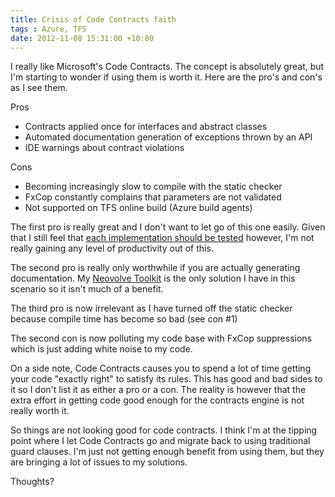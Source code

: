 ```yaml
---
title: Crisis of Code Contracts faith
tags : Azure, TFS
date: 2012-11-08 15:31:00 +10:00
---
```


I really like Microsoft's Code Contracts. The concept is absolutely great, but I'm starting to wonder if using them is worth it. Here are the pro's and con's as I see them.

<!--more-->

Pros

* Contracts applied once for interfaces and abstract classes
* Automated documentation generation of exceptions thrown by an API
* IDE warnings about contract violations

Cons

* Becoming increasingly slow to compile with the static checker
* FxCop constantly complains that parameters are not validated
* Not supported on TFS online build (Azure build agents)

The first pro is really great and I don't want to let go of this one easily. Given that I still feel that [each implementation should be tested][0] however, I'm not really gaining any level of productivity out of this.

The second pro is really only worthwhile if you are actually generating documentation. My [Neovolve Toolkit][1] is the only solution I have in this scenario so it isn't much of a benefit.

The third pro is now irrelevant as I have turned off the static checker because compile time has become so bad (see con #1)

The second con is now polluting my code base with FxCop suppressions which is just adding white noise to my code.

On a side note, Code Contracts causes you to spend a lot of time getting your code "exactly right" to satisfy its rules. This has good and bad sides to it so I don't list it as either a pro or a con. The reality is however that the extra effort in getting code good enough for the contracts engine is not really worth it.

So things are not looking good for code contracts. I think I'm at the tipping point where I let Code Contracts go and migrate back to using traditional guard clauses. I'm just not getting enough benefit from using them, but they are bringing a lot of issues to my solutions.

Thoughts?

[0]: /2012/03/20/should-code-contracts-be-tested/
[1]: http://neovolve.codeplex.com/releases/view/53499
